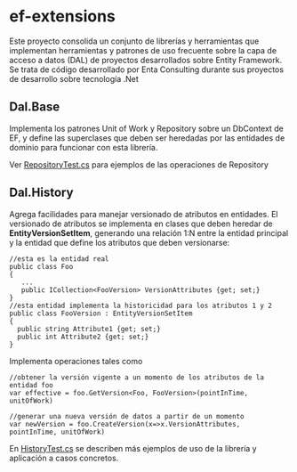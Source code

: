 # ef-extensions
Este proyecto consolida un conjunto de librerías y herramientas que implementan herramientas y patrones de uso frecuente sobre la capa de acceso a datos (DAL) de proyectos desarrollados sobre Entity Framework.
Se trata de código desarrollado por Enta Consulting durante sus proyectos de desarrollo sobre tecnología .Net

Dal.Base
--------
  
Implementa los patrones Unit of Work y Repository sobre un DbContext de EF, y define las superclases que deben ser heredadas por las entidades de dominio para funcionar con esta librería.

Ver [RepositoryTest.cs](https://github.com/entaconsulting/ef-extensions/blob/master/Solution/Dal.Test/RepositoryTest.cs) para ejemplos de las operaciones de Repository 
  
Dal.History
-----------
  
Agrega facilidades para manejar versionado de atributos en entidades.
El versionado de atributos se implementa en clases que deben heredar de **EntityVersionSetItem**, generando una relación 1:N entre la entidad principal y la entidad que define los atributos que deben versionarse:

    //esta es la entidad real
    public class Foo
    {
       ...
       public ICollection<FooVersion> VersionAttributes {get; set;}
    }
    //esta entidad implementa la historicidad para los atributos 1 y 2
    public class FooVersion : EntityVersionSetItem
    {
      public string Attribute1 {get; set;}
      public int Attribute2 {get; set;}
    }


Implementa operaciones tales como

    //obtener la versión vigente a un momento de los atributos de la entidad foo
    var effective = foo.GetVersion<Foo, FooVersion>(pointInTime, unitOfWork)

    //generar una nueva versión de datos a partir de un momento
    var newVersion = foo.CreateVersion(x=>x.VersionAttributes, pointInTime, unitOfWork)

En [HistoryTest.cs](https://github.com/entaconsulting/ef-extensions/blob/master/Solution/Dal.Test/HistoryTest.cs) se describen más ejemplos de uso de la librería y aplicación a casos concretos.
